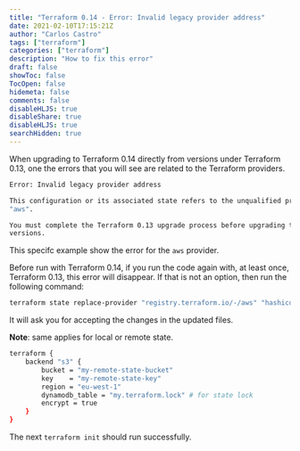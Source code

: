```yaml
---
title: "Terraform 0.14 - Error: Invalid legacy provider address"
date: 2021-02-10T17:15:21Z
author: "Carlos Castro"
tags: ["terraform"]
categories: ["terraform"]
description: "How to fix this error"
draft: false
showToc: false
TocOpen: false
hidemeta: false
comments: false
disableHLJS: true 
disableShare: true
disableHLJS: true
searchHidden: true
---
```


When upgrading to Terraform 0.14 directly from versions under Terraform 0.13, one the errors that you will see are related to the Terraform providers.

```sh
Error: Invalid legacy provider address

This configuration or its associated state refers to the unqualified provider
"aws".

You must complete the Terraform 0.13 upgrade process before upgrading to later
versions.
```

This specifc example show the error for the `aws` provider.

Before run with Terraform 0.14, if you run the code again with, at least once, Terraform 0.13, this error will disappear. If that is not an option, then run the following command:

```sh
terraform state replace-provider "registry.terraform.io/-/aws" "hashicorp/aws"
```

It will ask you for accepting the changes in the updated files.

**Note**: same applies for local or remote state.

```sh
terraform {
    backend "s3" {
        bucket = "my-remote-state-bucket"
        key    = "my-remote-state-key"
        region = "eu-west-1"
        dynamodb_table = "my.terraform.lock" # for state lock
        encrypt = true
    }
}
```

The next `terraform init` should run successfully. 
